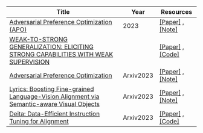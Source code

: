 | Title| Year |Resources|
| ------- | ----- | ------ |
|[Adversarial Preference Optimization (APO)](https://arxiv.org/abs/2311.08045)|2023|[[Paper]](https://arxiv.org/abs/2311.08045) ,[[Note]](https://mp.weixin.qq.com/s/6eLumNCmn_D6SuoH4Wj0CA)|
|[WEAK-TO-STRONG GENERALIZATION: ELICITING STRONG CAPABILITIES WITH WEAK SUPERVISION](https://cdn.openai.com/papers/weak-to-strong-generalization.pdf)||[[Paper]](https://cdn.openai.com/papers/weak-to-strong-generalization.pdf) ,[[Code]](https://github.com/openai/weak-to-strong)|
|[Adversarial Preference Optimization](https://arxiv.org/abs/2311.08045)|Arxiv2023|[[Paper]](https://arxiv.org/abs/2311.08045) ,[[Note]](https://mp.weixin.qq.com/s/Pk9xmrRR3-8ftepMCmlwbA)|
|[Lyrics: Boosting Fine-grained Language-Vision Alignment via Semantic-aware Visual Objects](https://arxiv.org/pdf/2312.05278.pdf)|Arxiv2023|[[Paper]](https://arxiv.org/pdf/2312.05278.pdf) ,[[Note]](https://hf.co/spaces/IDEA-CCNL/Ziya-Visual-Lyrics)|
|[Deita: Data-Efficient Instruction Tuning for Alignment](https://arxiv.org/abs/2312.15685)|Arxiv2023|[[Paper]](https://arxiv.org/abs/2312.15685) ,[[Code]](https://github.com/hkust-nlp/deita)|
